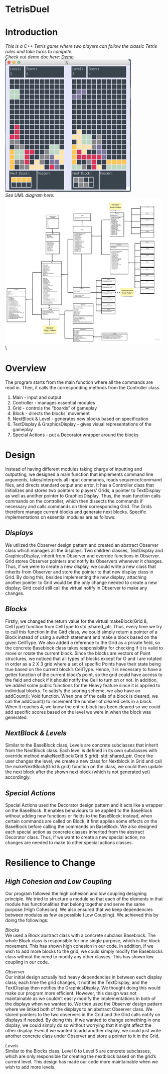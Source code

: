# TetrisDuel

# Introduction
*This is a C++ Tetris game where two players can follow the classic Tetris rules and take turns to compete.* \
*Check out demo doc here: [Demo](https://github.com/calvinjujuis/TetrisDuel/blob/main/readme/Demo.pdf)* \
<img src="https://github.com/calvinjujuis/TetrisDuel/blob/main/readme/Demo%20Gameplay.png" width="400" height="420" /> \
*See UML diagram here:* \
<img src="https://github.com/calvinjujuis/TetrisDuel/blob/main/readme/UML%20Diagram.jpg" width="700" height="466" />
\

# Overview
The program starts from the main function where all the commands are read in. Then, it calls the corresponding methods from the Controller class.  

1. Main - input and output
2. Controller - manages essential modules
3. Grid - controls the “boards” of gameplay
4. Block - directs the blocks’ movement
5. NextBlock & Level -  generates new blocks based on specification
6. TextDisplay & GraphicsDisplay - gives visual representations of the gameplay 
7. Special Actions - put a Decorator wrapper around the blocks


# Design
Instead of having different modules taking charge of inputting and outputting, we designed a main function that implements command line arguments, takes/interprets all input commands, reads sequence/command files, and directs standard output and error. It has a Controller class that initializes and stores two pointers to players’ Grids, a pointer to TextDisplay as well as another pointer to GraphicsDisplay. Thus, the main function calls commands on the controller, which then dissects the commands if necessary and calls commands on their corresponding Grid. The Grids therefore manage current blocks and generate next blocks. Specific implementations on essential modules are as follows:

## *Displays*
We utilized the Observer design pattern and created an abstract Observer class which manages all the displays. Two children classes, TextDisplay and GraphicsDisplay, inherit from Observer and override functions in Observer. Grid stores Observer pointers and notify its Observers whenever it changes. 
Thus, if we were to create a new display, we could write a new class that inherits from Observer and store the pointer to that new display class in Grid. By doing this, besides implementing the new display, attaching another pointer to Grid would be the only change needed to create a new display; Grid could still call the virtual notify in Observer to make any changes.


## *Blocks*
Firstly, we changed the return value for the virtual makeBlock(Grid &, CellType) function from CellType to std::shared_ptr<Block>. Thus, every time we try to call this function in the Gird class, we could simply return a pointer of a Block instead of using a switch statement and make a block based on the given CellType.
We also added a reference to the Grid as a private field, so the concrete Baseblock class takes responsibility for checking if it is valid to move or rotate the current block. Since the blocks are vectors of Point structures, we noticed that all types of blocks except for O and I are rotated in order as a 2 X 3 grid where a set of specific Points have their state being true based on the current block’s CellType. Hence, it is necessary to have a getter function of the current block’s point, so the grid could have access to the field and check if it should notify the Cell to turn on or not.
In addition, we added some public functions for the Heavy feature since it is applied to individual blocks. To satisfy the scoring scheme, we also have an addCount(): Void function. When one of the cells of a block is cleared, we call the addCount() to increment the number of cleared cells in a block. When it reaches 4, we know the entire block has been cleared so we could add specific scores based on the level we were in when the block was generated. 

## *NextBlock & Levels*
Similar to the BaseBlock class, Levels are concrete subclasses that inherit from the NextBlock class. Each level is defined in its own subclasses with override method makeNextBlock(Grid & grid): std::shared_ptr<Block>. Once the user changes the level, we create a new class for Nextblock in Grid and call the makeNextBlock(Grid & grid) function on the class, we could then update the next block after the shown next block (which is not generated yet) accordingly.

## *Special Actions*
Special Actions used the Decorator design pattern and it acts like a wrapper on the BaseBlock. It enables behaviours to be applied to the BaseBlock without adding new functions or fields to the BaseBlock; instead, when certain commands are called on Block, it first applies some effects on the BaseBlock before calling the commands on BaseBlock.
We also designed each special action as concrete classes inherited from the abstract Decorator class. Thus, if we want to create a new special action, no changes are needed to make to other special actions classes.

# Resilience to Change
## *High Cohesion and Low Coupling*
Our program followed the high cohesion and low coupling designing principle. We tried to structure a module so that each of the elements in that module has functionalities that belong together and serve the same purpose (High Cohesion). We also ensured that we keep dependencies between modules as few as possible (Low Coupling). We achieved this by doing the followings:

*Blocks* \
We used a Block abstract class with a concrete subclass Baseblock. The whole Block class is responsible for one single purpose, which is the block movement. This has shown high cohesion in our code. In addition, if we wish to add more blocks to the grid, we could simply modify the Baseblocks class without the need to modify any other classes. This has shown low coupling in our code. 

*Observer* \
Our initial design actually had heavy dependencies in between each display class; each time the grid changes, it notifies the TextDisplay, and the TextDisplay then notifies the GraphicsDisplay. We thought doing this would make our program more efficient. However, this design was not maintainable as we couldn’t easily modify the implementations in both of the displays when we wanted to. 
We then used the Observer design pattern where we linked both of the displays to an abstract Observer class. We stored pointers to the two observers in the Grid and the Grid calls notify on displays if needed. By doing this, if we wanted to change something in one display, we could simply do so without worrying that it might affect the other display. Even if we wanted to add another display, we could just write another concrete class under Observer and store a pointer to it in the Grid.

*Levels* \
Similar to the Blocks class, Level 0 to Level 5 are concrete subclasses, which are only responsible for creating the nextblock based on the grid’s current level. This design has made our code more maintainable when we wish to add more levels.
